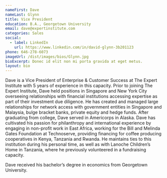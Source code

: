 ```yaml
---
nameFirst: Dave
nameLast: Glynn
title: Vice President
education: B.A., Georgetown University
email: dave@expertinstitute.com
categories: Sales
social:
  - label: LinkedIn
    url: https://www.linkedin.com/in/david-glynn-3b201123
phone: 646-278-6073
imageUrl: /dist/images/bios/Glynn.jpg
bioExcerpt: Donec id elit non mi porta gravida at eget metus.
layout: bio
---
```


<p>Dave is a Vice President of Enterprise & Customer Success at The Expert Institute with 5 years of experience in this capacity. Prior to joining The Expert Institute, Dave held positions in Singapore and New York City overseeing relationships with financial institutions accessing expertise as part of their investment due diligence. He has created and managed large relationships for network access with government entities in Singapore and Malaysia, bulge bracket banks, private equity and hedge funds. After graduating from college, Dave served in Americorps in Alaska. Dave has cultivated his passion for philanthropy and international experience by engaging in non-profit work in East Africa, working for the Bill and Melinda Gates Foundation at Technoserve, providing financing for coffee producing cooperatives in Kenya, Tanzania and Rwanda. He maintains ties to this institution during his personal time, as well as with Lanoche Children’s Home in Tanzania, where he previously volunteered in a fundraising capacity.</p>

<p>Dave received his bachelor’s degree in economics from Georgetown University.</p>